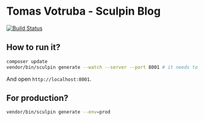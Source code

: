 # Tomas Votruba - Sculpin Blog

[![Build Status](https://img.shields.io/travis/TomasVotruba/tomasvotruba.cz.svg?style=flat-square)](https://travis-ci.org/TomasVotruba/tomasvotruba.cz)

## How to run it?

```sh
composer update
vendor/bin/sculpin generate --watch --server --port 8001 # it needs to be run from vendor, to autoload all composer classes 
```

And open `http://localhost:8001`.

## For production?

```sh
vendor/bin/sculpin generate --env=prod
```
